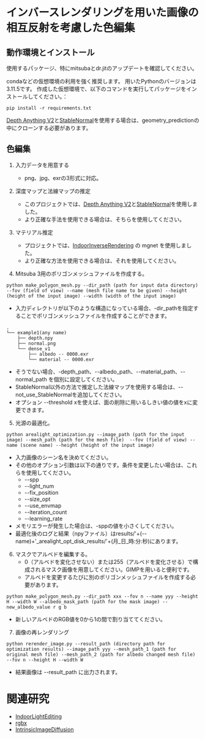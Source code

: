 # インバースレンダリングを用いた画像の相互反射を考慮した色編集

## 動作環境とインストール
使用するパッケージ、特にmitsubaとdr.jitのアップデートを確認してください。

condaなどの仮想環境の利用を強く推奨します。
用いたPythonのバージョンは3.11.5です。
作成した仮想環境で、以下のコマンドを実行してパッケージをインストールしてください。：
```
pip install -r requirements.txt
```
[Depth Anything V2](https://github.com/DepthAnything/Depth-Anything-V2)と[StableNormal](https://github.com/Stable-X/StableNormal)を使用する場合は、geometry_predictionの中にクローンする必要があります。


## 色編集

1. 入力データを用意する
    * png、jpg、exrの3形式に対応。
    
3. 深度マップと法線マップの推定
    * このプロジェクトでは、[Depth Anything V2](https://github.com/DepthAnything/Depth-Anything-V2)と[StableNormal](https://github.com/Stable-X/StableNormal)を使用しました。
    * より正確な手法を使用できる場合は、そちらを使用してください。

4. マテリアル推定
    * プロジェクトでは、[IndoorInverseRendering](https://github.com/jingsenzhu/IndoorInverseRendering) の mgnet を使用しました。
    * より正確な方法を使用できる場合は、それを使用してください。

5. Mitsuba 3用のポリゴンメッシュファイルを作成する。
```
python make_polygon_mesh.py --dir_path (path for input data directory) --fov (field of view) --name (mesh file name to be given) --height (height of the input image) --width (width of the input image)
```

   * 入力ディレクトリが以下のような構造になっている場合、-dir_pathを指定することでポリゴンメッシュファイルを作成することができます。

```
.
└── example1(any name)
    ├── depth.npy
    ├── normal.png
    └── dense_v1
        ├── albedo -- 0000.exr
        └── material -- 0000.exr
```

   * そうでない場合、-depth_path、--albedo_path、--material_path、--normal_path を個別に設定してください。
   * StableNormal以外の方法で推定した法線マップを使用する場合は、--not_use_StableNormalを追加してください。
   * オプション --threshold xを使えば、面の削除に用いるしきい値の値をxに変更できます。

5. 光源の最適化。
```
python arealight_optimization.py --image_path (path for the input image) --mesh_path (path for the mesh file)  --fov (field of view) --name (scene name) --height (height of the input image)
```

   * 入力画像のシーン名を決めてください。
   * その他のオプション引数は以下の通りです。条件を変更したい場合は、これらを使用してください。
      * --spp
      * --light_num
      * --fix_position
      * --size_opt
      * --use_envmap
      * --iteration_count
      * --learning_rate
   * メモリエラーが発生した場合は、-sppの値を小さくしてください。
   * 最適化後のログと結果（npyファイル）はresults/'+(--name)+'_arealight_opt_disk_results/'+(月_日_時:分:秒)にあります。

6. マスクでアルベドを編集する。
   * 0（アルベドを変化させない）または255（アルベドを変化させる）で構成されるマスク画像を用意してください。GIMPを用いると便利です。
   * アルベドを変更するたびに別のポリゴンメッシュファイルを作成する必要があります。

```
python make_polygon_mesh.py --dir_path xxx --fov n --name yyy --height H --width W --albedo_mask_path (path for the mask image) --new_albedo_value r g b 
```

   * 新しいアルベドのRGB値を0から1の間で割り当ててください。

7. 画像の再レンダリング
```
python rerender_image.py --result_path (directory path for optimization results) --image_path yyy --mesh_path_1 (path for original mesh file) --mesh_path_2 (path for albedo changed mesh file) --fov n --height H --width W 
```

   * 結果画像は --result_path に出力されます。

# 関連研究
* [IndoorLightEditing](https://github.com/ViLab-UCSD/IndoorLightEditing)
* [rgbx](https://github.com/zheng95z/rgbx)
* [IntrinsicImageDiffusion](https://github.com/Peter-Kocsis/IntrinsicImageDiffusion)
